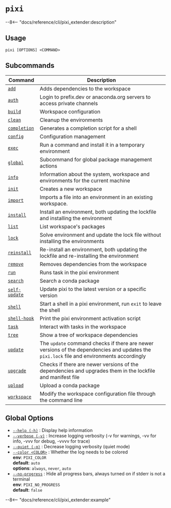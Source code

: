 <!--- This file is autogenerated. Do not edit manually! -->
# <code>pixi</code>

--8<-- "docs/reference/cli/pixi_extender:description"

## Usage
```
pixi [OPTIONS] <COMMAND>
```

## Subcommands
| Command | Description |
|---------|-------------|
| [`add`](pixi/add.md) | Adds dependencies to the workspace |
| [`auth`](pixi/auth.md) | Login to prefix.dev or anaconda.org servers to access private channels |
| [`build`](pixi/build.md) | Workspace configuration |
| [`clean`](pixi/clean.md) | Cleanup the environments |
| [`completion`](pixi/completion.md) | Generates a completion script for a shell |
| [`config`](pixi/config.md) | Configuration management |
| [`exec`](pixi/exec.md) | Run a command and install it in a temporary environment |
| [`global`](pixi/global.md) | Subcommand for global package management actions |
| [`info`](pixi/info.md) | Information about the system, workspace and environments for the current machine |
| [`init`](pixi/init.md) | Creates a new workspace |
| [`import`](pixi/import.md) | Imports a file into an environment in an existing workspace. |
| [`install`](pixi/install.md) | Install an environment, both updating the lockfile and installing the environment |
| [`list`](pixi/list.md) | List workspace's packages |
| [`lock`](pixi/lock.md) | Solve environment and update the lock file without installing the environments |
| [`reinstall`](pixi/reinstall.md) | Re-install an environment, both updating the lockfile and re-installing the environment |
| [`remove`](pixi/remove.md) | Removes dependencies from the workspace |
| [`run`](pixi/run.md) | Runs task in the pixi environment |
| [`search`](pixi/search.md) | Search a conda package |
| [`self-update`](pixi/self-update.md) | Update pixi to the latest version or a specific version |
| [`shell`](pixi/shell.md) | Start a shell in a pixi environment, run `exit` to leave the shell |
| [`shell-hook`](pixi/shell-hook.md) | Print the pixi environment activation script |
| [`task`](pixi/task.md) | Interact with tasks in the workspace |
| [`tree`](pixi/tree.md) | Show a tree of workspace dependencies |
| [`update`](pixi/update.md) | The `update` command checks if there are newer versions of the dependencies and updates the `pixi.lock` file and environments accordingly |
| [`upgrade`](pixi/upgrade.md) | Checks if there are newer versions of the dependencies and upgrades them in the lockfile and manifest file |
| [`upload`](pixi/upload.md) | Upload a conda package |
| [`workspace`](pixi/workspace.md) | Modify the workspace configuration file through the command line |


## Global Options
- <a id="arg---help" href="#arg---help">`--help (-h)`</a>
:  Display help information
- <a id="arg---verbose" href="#arg---verbose">`--verbose (-v)`</a>
:  Increase logging verbosity (-v for warnings, -vv for info, -vvv for debug, -vvvv for trace)
- <a id="arg---quiet" href="#arg---quiet">`--quiet (-q)`</a>
:  Decrease logging verbosity (quiet mode)
- <a id="arg---color" href="#arg---color">`--color <COLOR>`</a>
:  Whether the log needs to be colored
<br>**env**: `PIXI_COLOR`
<br>**default**: `auto`
<br>**options**: `always`, `never`, `auto`
- <a id="arg---no-progress" href="#arg---no-progress">`--no-progress`</a>
:  Hide all progress bars, always turned on if stderr is not a terminal
<br>**env**: `PIXI_NO_PROGRESS`
<br>**default**: `false`

--8<-- "docs/reference/cli/pixi_extender:example"
